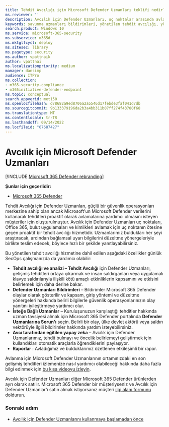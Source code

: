 ```yaml
---
title: Tehdit Avcılığı için Microsoft Defender Uzmanları teklifi nedir?
ms.reviewer: ''
description: Avcılık için Defender Uzmanları, uç noktalar arasında avlanmak için uç noktanın ötesine geçen proaktif bir tehdit avcılığı hizmetidir
keywords: savunma uzmanları bildirimleri, yönetilen tehdit avcılığı, yönetilen algılama ve yanıt (MDR) hizmeti, MTE, Microsoft Tehdit Uzmanları, MTE-TAN, hedefli saldırı bildirimi, Hedefli Saldırı Bildirimi, tehdit avcılığı ve analiz için Microsoft Defender Uzmanları.
search.product: Windows 10
ms.service: microsoft-365-security
ms.subservice: m365d
ms.mktglfcycl: deploy
ms.sitesec: library
ms.pagetype: security
ms.author: vpattnaik
author: vpattnai
ms.localizationpriority: medium
manager: dansimp
audience: ITPro
ms.collection:
- m365-security-compliance
- m365initiative-defender-endpoint
ms.topic: conceptual
search.appverid: met150
ms.openlocfilehash: d78682a9ed8706a2a5546d17febde3faf041d7db
ms.sourcegitcommit: 9b133379196da2b3a4bb311b07ff274f43780f68
ms.translationtype: MT
ms.contentlocale: tr-TR
ms.lasthandoff: 09/14/2022
ms.locfileid: "67687427"
---
```

# <a name="microsoft-defender-experts-for-hunting"></a>Avcılık için Microsoft Defender Uzmanları

[!INCLUDE [Microsoft 365 Defender rebranding](../../includes/microsoft-defender.md)]

**Şunlar için geçerlidir:**

- [Microsoft 365 Defender](https://go.microsoft.com/fwlink/?linkid=2118804)

Tehdit Avcılığı için Defender Uzmanları, güçlü bir güvenlik operasyonları merkezine sahip olan ancak Microsoft'un Microsoft Defender verilerini kullanarak tehditleri proaktif olarak avlamalarına yardımcı olmasını isteyen müşteriler için oluşturulmuştur. Avcılık için Defender Uzmanları uç noktaları, Office 365, bulut uygulamaları ve kimlikleri avlamak için uç noktanın ötesine geçen proaktif bir tehdit avcılığı hizmetidir. Uzmanlarımız buldukları her şeyi araştıracak, ardından bağlamsal uyarı bilgilerini düzeltme yönergeleriyle birlikte teslim edecek, böylece hızlı bir şekilde yanıtlayabilirsiniz.

Bu yönetilen tehdit avcılığı hizmetine dahil edilen aşağıdaki özellikler günlük SecOps çalışmanızda da yardımcı olabilir:

- **Tehdit avcılığı ve analizi – Tehdit Avcılığı** için Defender Uzmanları, gelişmiş tehditleri ortaya çıkarmak ve insan saldırganları veya uygulamalı klavye saldırılarıyla ilişkili kötü amaçlı etkinliklerin kapsamını ve etkisini belirlemek için daha derine bakar.
- **Defender Uzmanları Bildirimleri** – Bildirimler Microsoft 365 Defender olaylar olarak gösterilir ve kapsam, giriş yöntemi ve düzeltme yönergeleri hakkında belirli bilgilerle güvenlik operasyonlarınızın olay yanıtını iyileştirmeye yardımcı olur.
- **İsteğe Bağlı Uzmanlar** – Kuruluşunuzun karşılaştığı tehditler hakkında uzman tavsiyesi almak için Microsoft 365 Defender portalında **Defender Uzmanlarına Sorun'ı** seçin. Belirli bir olay, ülke devlet aktörü veya saldırı vektörüyle ilgili bildirimler hakkında yardım isteyebilirsiniz.
- **Avcı tarafından eğitilen yapay zeka** – Avcılık için Defender Uzmanlarımız, tehdit bulmayı ve öncelik belirlemeyi geliştirmek için kullandıkları otomatik araçlarla öğrendiklerini paylaşıyor.
- **Raporlar** : Avladığımız ve bulduklarımız özetlenen etkileşimli bir rapor.

Avlanma için Microsoft Defender Uzmanlarının ortamınızdaki en son gelişmiş tehditleri izlemenize nasıl yardımcı olabileceği hakkında daha fazla bilgi edinmek için [bu kısa videoyu izleyin](https://youtu.be/4t1JgE0X0jc).

Avcılık için Defender Uzmanları diğer Microsoft 365 Defender ürünlerden ayrı olarak satılır. Microsoft 365 Defender bir müşteriyseniz ve Avcılık için Defender Uzmanlar'ı satın almak istiyorsanız müşteri [ilgi alanı formunu](https://aka.ms/DEX4HuntingCustomerInterestForm) doldurun.

### <a name="next-step"></a>Sonraki adım

- [Avcılık için Defender Uzmanlarını kullanmaya başlamadan önce](before-you-begin-defender-experts.md)
